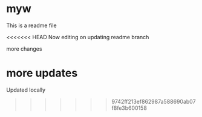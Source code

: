 # myw

This is a readme file

<<<<<<< HEAD
Now editing on updating readme branch

more changes

more updates
=======
Updated locally
>>>>>>> 9742ff213ef862987a588690ab07f8fe3b600158
